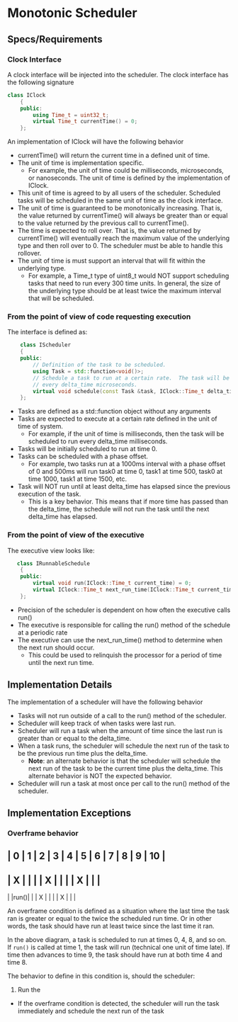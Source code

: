 # Monotonic Scheduler

## Specs/Requirements

### Clock Interface

A clock interface will be injected into the scheduler. The clock interface has the 
following signature

```c++
class IClock
    {
    public:
        using Time_t = uint32_t;
        virtual Time_t currentTime() = 0;
    };
```

An implementation of IClock will have the following behavior

- currentTime() will return the current time in a defined unit of time. 
- The unit of time is implementation specific.
    -  For example, the unit of time could be milliseconds, microseconds, 
  or nanoseconds. The unit of time is defined by the implementation of IClock.
- This unit of time is agreed to by all users of the scheduler.  Scheduled tasks will be 
  scheduled in the same unit of time as the clock interface.
- The unit of time is guaranteed to be monotonically increasing. That is, the value returned 
  by currentTime() will always be greater than or equal to the value returned by the previous 
  call to currentTime().
- The time is expected to roll over. That is, the value returned by currentTime() will 
  eventually reach the maximum value of the underlying type and then roll over to 0. The 
  scheduler must be able to handle this rollover.
- The unit of time is must support an interval that will fit within the underlying type. 
    - For example, a Time_t type of uint8_t would NOT support scheduling tasks that
    need to run every 300 time units.  In general, the size of the underlying type should be
    at least twice the maximum interval that will be scheduled.

### From the point of view of code requesting execution

The interface is defined as:

```c++
    class IScheduler
    {
    public:
        // Definition of the task to be scheduled.
        using Task = std::function<void()>;
        // Schedule a task to run at a certain rate.  The task will be run
        // every delta_time microseconds.
        virtual void schedule(const Task &task, IClock::Time_t delta_time, IClock::Time_t phase=0) = 0;
    };
```

- Tasks are defined as a std::function object without any arguments
- Tasks are expected to execute at a certain rate defined in the unit of time of system. 
    - For example, if the unit of time is milliseconds, then the task will be scheduled to 
  run every delta_time milliseconds.
- Tasks will be initially scheduled to run at time 0.
- Tasks can be scheduled with a phase offset.
    - For example, two tasks run at a 1000ms interval with a phase offset of 0 and 500ms
    will run task0 at time 0, task1 at time 500, task0 at time 1000, task1 at time 1500, etc.
- Task will NOT run until at least delta_time has elapsed since the previous execution of the task.
    - This is a key behavior.  This means that if more time has passed than the delta_time,
    the schedule will not run the task until the next delta_time has elapsed.

### From the point of view of the executive

The executive view looks like:

```c++
   class IRunnableSchedule
    {
    public:
        virtual void run(IClock::Time_t current_time) = 0;
        virtual IClock::Time_t next_run_time(IClock::Time_t current_time) const = 0;
    };
```

- Precision of the scheduler is dependent on how often the executive calls run()
- The executive is responsible for calling the run() method of the schedule at a periodic rate
- The executive can use the next_run_time() method to determine when the next run should occur.
  - This could be used to relinquish the processor for a period of time until the next run time.

## Implementation Details

The implementation of a scheduler will have the following behavior

- Tasks will not run outside of a call to the run() method of the scheduler.
- Scheduler will keep track of when tasks were last run.
- Scheduler will run a task when the amount of time since the last run is greater than or equal to the delta_time.
- When a task runs, the scheduler will schedule the next run of the task to be the previous run time plus the delta_time.
    - **Note**: an alternate behavior is that the scheduler will schedule the next run of the task to be the current time plus the delta_time.  This alternate behavior is NOT the expected behavior.
- Scheduler will run a task at most once per call to the run() method of the scheduler.

## Implementation Exceptions

### Overframe behavior

| 0 | 1 | 2 | 3 | 4 | 5 | 6 | 7 | 8 | 9 | 10 |
----------------------------------------------
| X |   |   |   | X |   |   |   | X |   |    |
----------------------------------------------
|   |run()|   |   | X |   |   |   | X |   |    |


An overframe condition is defined as a situation where the last time the task ran is greater or equal to the twice the scheduled run time.  Or in other words, the task should have run at least twice since the last time it ran.

In the above diagram, a task is scheduled to run at times 0, 4, 8, and so on.  If ```run()``` is
called at time 1, the task will run (technical one unit of time late).  If time then advances
to time 9, the task should have run at both time 4 and time 8.

The behavior to define in this condition is, should the scheduler:
1. Run the 

- If the overframe condition is detected, the scheduler will run the task immediately and schedule the next run of the task 